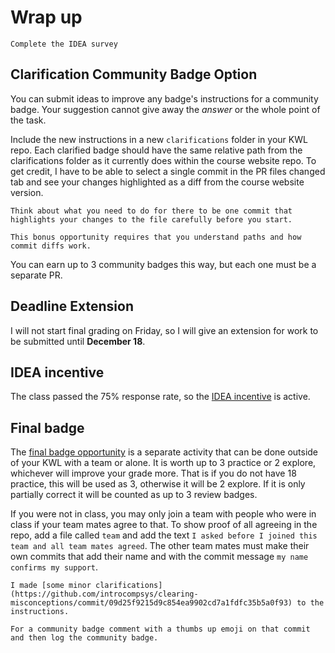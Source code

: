 # Wrap up


```{important}
Complete the IDEA survey
```

## Clarification Community Badge Option

You can submit ideas to improve any badge's instructions for a community badge.  Your suggestion cannot give away the *answer* or the whole point of the task. 

Include the new instructions in a new `clarifications` folder in your KWL repo.  Each clarified badge should have the same relative path from the clarifications folder as it currently does within the course website repo. To get credit, I have to be able to select a single commit in the PR files changed tab and see your changes highlighted as a diff from the course website version.  

```{note}
Think about what you need to do for there to be one commit that highlights your changes to the file carefully before you start. 

This bonus opportunity requires that you understand paths and how commit diffs work.
```

You can earn up to 3 community badges this way, but each one must be a separate PR.  



## Deadline Extension

I will not start final grading on Friday, so I will give an extension for work to be submitted until **December 18**. 

## IDEA incentive 

The class passed the 75% response rate, so the [IDEA incentive](incentive) is active. 


## Final badge

The [final badge opportunity](https://classroom.github.com/a/tkLSTERh) is a separate activity that can be done outside of your KWL with a team or alone. It is worth up to 3 practice or 2 explore, whichever will improve your grade more. That is if you do not have 18 practice, this will be used as 3, otherwise it will be 2 explore. If it is only partially correct it will be counted as up to 3 review badges.

If you were not in class, you may only join a team with people who were in class if your team mates agree to that. To show proof of all agreeing in the repo, add a file called `team` and add the text `I asked before I joined this team and all team mates agreed`.  The other team mates must make their own commits that add their name and with the commit message `my name confirms my support`.

```{important}
I made [some minor clarifications](https://github.com/introcompsys/clearing-misconceptions/commit/09d25f9215d9c854ea9902cd7a1fdfc35b5a0f93) to the instructions. 

For a community badge comment with a thumbs up emoji on that commit and then log the community badge.
```


